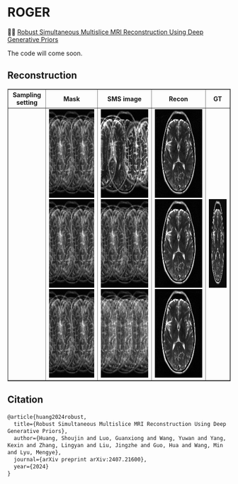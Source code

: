 # ROGER
👏👏 [Robust Simultaneous Multislice MRI Reconstruction Using Deep Generative Priors](https://arxiv.org/abs/2407.21600)

The code will come soon.

## Reconstruction
<table border="1" cellspacing="10" cellpadding="10">
  <tr>
    <th>Sampling setting</th>
    <th>Mask</th>
    <th>SMS image</th>
    <th>Recon</th>
    <th>GT</th>
  </tr>
  <tr>
    <td>
        <MB4R1>
        <MB4R1>
        <MB4R1>
    </td>
    <td>
        <img src="mics/img_MB4R2.png" class="giphy-embed" width="200" height="200">
        <img src="mics/img_MB4R2.png" class="giphy-embed" width="200" height="200">
        <img src="mics/img_MB4R2.png" class="giphy-embed" width="200" height="200">
    </td>
    <td>
        <img src="mics/img_MB4R1.png" class="giphy-embed" width="200" height="200">
        <img src="mics/img_MB4R2.png" class="giphy-embed" width="200" height="200">
        <img src="mics/img_MB4R3.png" class="giphy-embed" width="200" height="200">
    </td>
    <td>
        <img src="mics/fastMRI_MB4R1.gif" class="giphy-embed" width="200" height="200">
        <img src="mics/fastMRI_MB4R2.gif" class="giphy-embed" width="200" height="200">
        <img src="mics/fastMRI_MB4R3.gif" class="giphy-embed" width="200" height="200">
    </td>
    <td>
        <img src="mics/gt.gif" class="giphy-embed" width="200" height="200">
    </td>
  </tr>
</table>


## Citation
```
@article{huang2024robust,
  title={Robust Simultaneous Multislice MRI Reconstruction Using Deep Generative Priors},
  author={Huang, Shoujin and Luo, Guanxiong and Wang, Yuwan and Yang, Kexin and Zhang, Lingyan and Liu, Jingzhe and Guo, Hua and Wang, Min and Lyu, Mengye},
  journal={arXiv preprint arXiv:2407.21600},
  year={2024}
}
```

